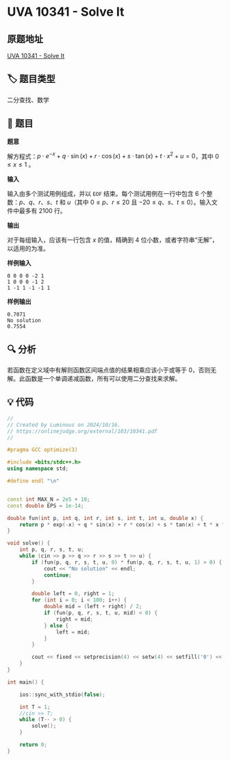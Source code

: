 # UVA 10341 - Solve It

## 原题地址
[UVA 10341 - Solve It](https://onlinejudge.org/external/103/10341.pdf)

## 🏷️ 题目类型

二分查找、数学

## 📜 题目

**题意**

解方程式：$p \cdot e^{-x} + q \cdot \sin(x) + r \cdot \cos(x) + s \cdot \tan(x) + t \cdot x^{2} + u = 0$，其中 $0 \leq x \leq 1$ 。

**输入**

输入由多个测试用例组成，并以 `EOF` 结束。每个测试用例在一行中包含 $6$ 个整数：$p、q、r、s、t$ 和 $u$（其中 $0 \leq p、r \leq 20$ 且 $-20 \leq q、s、t \leq 0$）。输入文件中最多有 $2100$ 行。


**输出**

对于每组输入，应该有一行包含 $x$ 的值，精确到 $4$ 位小数，或者字符串“无解”，以适用的为准。

**样例输入**

```text
0 0 0 0 -2 1
1 0 0 0 -1 2
1 -1 1 -1 -1 1
```

**样例输出**

```text
0.7071
No solution
0.7554
```


## 🔍 分析

若函数在定义域中有解则函数区间端点值的结果相乘应该小于或等于 $0$，否则无解。此函数是一个单调递减函数，所有可以使用二分查找来求解。

## 💡 代码

```C++
//
// Created by Luminous on 2024/10/16.
// https://onlinejudge.org/external/103/10341.pdf
//

#pragma GCC optimize(3)

#include <bits/stdc++.h>
using namespace std;

#define endl "\n"


const int MAX_N = 2e5 + 10;
const double EPS = 1e-14;

double fun(int p, int q, int r, int s, int t, int u, double x) {
    return p * exp(-x) + q * sin(x) + r * cos(x) + s * tan(x) + t * x * x + u;
}

void solve() {
    int p, q, r, s, t, u;
    while (cin >> p >> q >> r >> s >> t >> u) {
        if (fun(p, q, r, s, t, u, 0) * fun(p, q, r, s, t, u, 1) > 0) {
            cout << "No solution" << endl;
            continue;
        }

        double left = 0, right = 1;
        for (int i = 0; i < 100; i++) {
            double mid = (left + right) / 2;
            if (fun(p, q, r, s, t, u, mid) < 0) {
                right = mid;
            } else {
                left = mid;
            }
        }

        cout << fixed << setprecision(4) << setw(4) << setfill('0') << right << endl;
    }
}

int main() {

    ios::sync_with_stdio(false);

    int T = 1;
    //cin >> T;
    while (T-- > 0) {
        solve();
    }

    return 0;
}
```